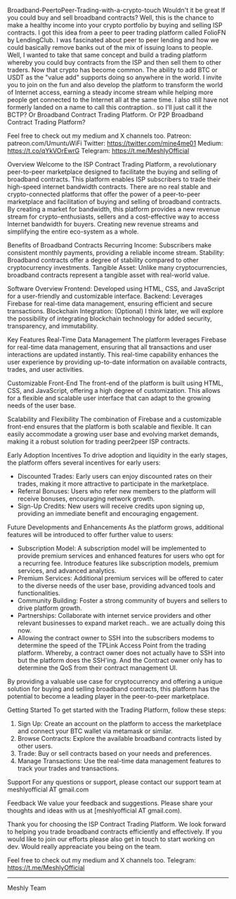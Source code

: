 
Broadband-PeertoPeer-Trading-with-a-crypto-touch
Wouldn't it be great If you could buy and sell broadband contracts? Well, this is the chance to make a healthy income into your crypto portfolio by buying and selling ISP contracts. I got this idea from a peer to peer trading platform called FolioFN by LendingClub. I was fascinated about peer to peer lending and how we could basically remove banks out of the mix of issuing loans to people. Well, I wanted to take that same concept and build a trading platform whereby you could buy contracts from the ISP and then sell them to other traders. Now that crypto has become common. The ability to add BTC or USDT as the "value add" supports doing so anywhere in the world. I invite you to join on the fun and also develop the platform to transform the world of Internet access, earning a steady income stream while helping more people get connected to the Internet all at the same time. I also still have not formerly landed on a name to call this contraption.. so I'll just call it the BCTP? Or Broadband Contract Trading Platform. Or P2P Broadband Contract Trading Platform?

Feel free to check out my medium and X channels too.
Patreon: patreon.com/UmuntuWiFi
Twitter: https://twitter.com/mine4me01
Medium: https://t.co/qYkVOrEwrG
Telegram: https://t.me/MeshlyOfficial

 Overview
Welcome to the ISP Contract Trading Platform, a revolutionary peer-to-peer marketplace designed to facilitate the buying and selling of broadband contracts. This platform enables ISP subscribers to trade their high-speed internet bandwidth contracts. There are no real stable and crypto-connected platforms that offer the power of a peer-to-peer marketplace and facilitation of buying and selling of broadband contracts. By creating a market for bandwidth, this platform provides a new revenue stream for crypto-enthusiasts, sellers and a cost-effective way to access Internet bandwidth for buyers. Creating new revenue streams and simplifying the entire eco-system as a whole.

  Benefits of Broadband Contracts 
 Recurring Income: Subscribers make consistent monthly payments, providing a reliable income stream.
 Stability: Broadband contracts offer a degree of stability compared to other cryptocurrency investments.
 Tangible Asset: Unlike many cryptocurrencies, broadband contracts represent a tangible asset with real-world value.
 
Software Overview
 Frontend: Developed using HTML, CSS, and JavaScript for a user-friendly and customizable interface.
 Backend: Leverages Firebase for real-time data management, ensuring efficient and secure transactions.
 Blockchain Integration: (Optional) I think later, we will explore the possibility of integrating blockchain technology for added security, transparency, and immutability.

 Key Features
Real-Time Data Management
The platform leverages Firebase for real-time data management, ensuring that all transactions and user interactions are updated instantly. This real-time capability enhances the user experience by providing up-to-date information on available contracts, trades, and user activities.

 Customizable Front-End
The front-end of the platform is built using HTML, CSS, and JavaScript, offering a high degree of customization. This allows for a flexible and scalable user interface that can adapt to the growing needs of the user base.

 Scalability and Flexibility
The combination of Firebase and a customizable front-end ensures that the platform is both scalable and flexible. It can easily accommodate a growing user base and evolving market demands, making it a robust solution for trading peer2peer ISP contracts.

 Early Adoption Incentives
To drive adoption and liquidity in the early stages, the platform offers several incentives for early users:
- Discounted Trades: Early users can enjoy discounted rates on their trades, making it more attractive to participate in the marketplace.
- Referral Bonuses: Users who refer new members to the platform will receive bonuses, encouraging network growth.
- Sign-Up Credits: New users will receive credits upon signing up, providing an immediate benefit and encouraging engagement.

 Future Developments and Enhancements
As the platform grows, additional features will be introduced to offer further value to users:
- Subscription Model: A subscription model will be implemented to provide premium services and enhanced features for users who opt for a recurring fee. Introduce features like subscription models, premium services, and advanced analytics.
- Premium Services: Additional premium services will be offered to cater to the diverse needs of the user base, providing advanced tools and functionalities.
- Community Building: Foster a strong community of buyers and sellers to drive platform growth.
- Partnerships: Collaborate with internet service providers and other relevant businesses to expand market reach.. we are actually doing this now.
- Allowing the contract owner to SSH into the subscribers modems to determine the speed of the TPLink Access Point from the trading platform. Whereby, a contract owner does not actually have to SSH into but the platform does the SSH'ing. And the Contract owner only has to determine the QoS from their contract management UI.

By providing a valuable use case for cryptocurrency and offering a unique solution for buying and selling broadband contracts, this platform has the potential to become a leading player in the peer-to-peer marketplace.

 Getting Started
To get started with the Trading Platform, follow these steps:
1. Sign Up: Create an account on the platform to access the marketplace and connect your BTC wallet via metamask or similar.
2. Browse Contracts: Explore the available broadband contracts listed by other users.
3. Trade: Buy or sell contracts based on your needs and preferences.
4. Manage Transactions: Use the real-time data management features to track your trades and transactions.

 Support
For any questions or support, please contact our support team at meshlyofficial AT gmail.com

 Feedback
We value your feedback and suggestions. Please share your thoughts and ideas with us at [meshlyofficial AT gmail.com).

Thank you for choosing the ISP Contract Trading Platform. We look forward to helping you trade broadband contracts efficiently and effectively.
If you would like to join our efforts please also get in touch to start working on dev. Would really appreaciate you being on the team.

Feel free to check out my medium and X channels too.
Telegram: https://t.me/MeshlyOfficial

---

Meshly Team
